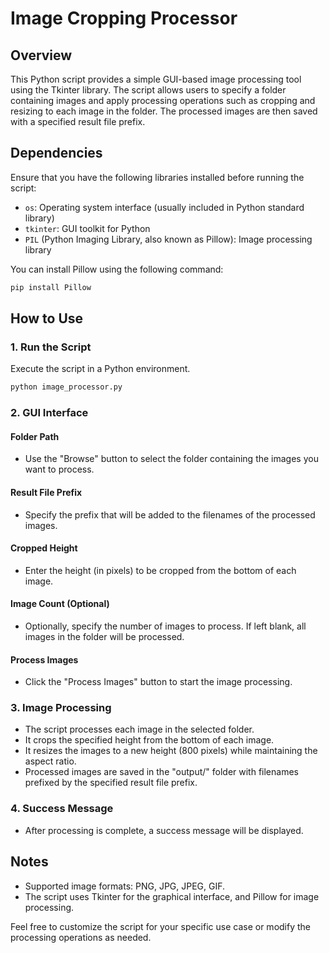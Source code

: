 # Image Cropping Processor

## Overview
This Python script provides a simple GUI-based image processing tool using the Tkinter library. The script allows users to specify a folder containing images and apply processing operations such as cropping and resizing to each image in the folder. The processed images are then saved with a specified result file prefix.

## Dependencies
Ensure that you have the following libraries installed before running the script:

- `os`: Operating system interface (usually included in Python standard library)
- `tkinter`: GUI toolkit for Python
- `PIL` (Python Imaging Library, also known as Pillow): Image processing library

You can install Pillow using the following command:
```bash
pip install Pillow
```

## How to Use

### 1. Run the Script
Execute the script in a Python environment.

```bash
python image_processor.py
```

### 2. GUI Interface

#### Folder Path
- Use the "Browse" button to select the folder containing the images you want to process.

#### Result File Prefix
- Specify the prefix that will be added to the filenames of the processed images.

#### Cropped Height
- Enter the height (in pixels) to be cropped from the bottom of each image.

#### Image Count (Optional)
- Optionally, specify the number of images to process. If left blank, all images in the folder will be processed.

#### Process Images
- Click the "Process Images" button to start the image processing.

### 3. Image Processing
- The script processes each image in the selected folder.
- It crops the specified height from the bottom of each image.
- It resizes the images to a new height (800 pixels) while maintaining the aspect ratio.
- Processed images are saved in the "output/" folder with filenames prefixed by the specified result file prefix.

### 4. Success Message
- After processing is complete, a success message will be displayed.

## Notes
- Supported image formats: PNG, JPG, JPEG, GIF.
- The script uses Tkinter for the graphical interface, and Pillow for image processing.

Feel free to customize the script for your specific use case or modify the processing operations as needed.
